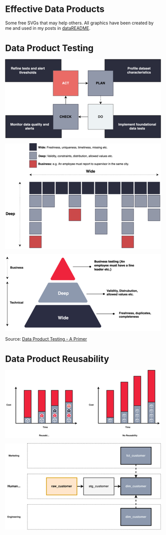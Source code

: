 # Effective Data Products
Some free SVGs that may help others. All graphics have been created by me and used in my posts in [dataREADME](https://datareadme.substack.com). 


# Data Product Testing
![alt text](data_product_testing.svg)

![alt text](data_product_testing_wide_deep..svg)

![alt text](data_product_testing_needs.svg)

Source: [Data Product Testing - A Primer](https://datareadme.substack.com/p/data-product-testing-a-primer)

# Data Product Reusability
![alt text](Reusability-vs-no-Reusability.svg)


![alt text](data_modelling_reuseability.svg)